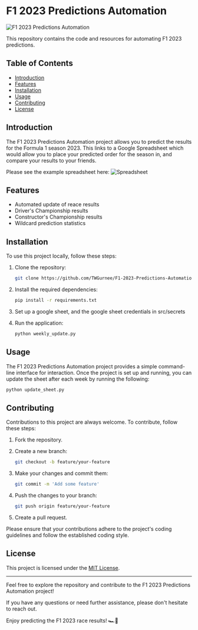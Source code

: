 # F1 2023 Predictions Automation

![F1 2023 Predictions Automation](https://github.com/TWGurnee/F1-2023-Predictions-Automation)

This repository contains the code and resources for automating F1 2023 predictions.

## Table of Contents

- [Introduction](#introduction)
- [Features](#features)
- [Installation](#installation)
- [Usage](#usage)
- [Contributing](#contributing)
- [License](#license)

## Introduction

The F1 2023 Predictions Automation project allows you to predict the results for the Formula 1 season 2023. This links to a Google Spreadsheet which would allow you to place your predicted order for the season in, and compare your results to your friends.

Please see the example spreadsheet here: ![Spreadsheet](https://github.com/TWGurnee/F1-2023-Predictions-Automation/images/ExampleSpreadsheet.PNG)

## Features

- Automated update of reace results
- Driver's Championship results
- Constructor's Championship results
- Wildcard prediction statistics

## Installation

To use this project locally, follow these steps:

1. Clone the repository:

   ```bash
   git clone https://github.com/TWGurnee/F1-2023-Predictions-Automation.git
   ```

2. Install the required dependencies:

   ```bash
   pip install -r requirements.txt
   ```

3. Set up a google sheet, and the google sheet credentials in src/secrets

4. Run the application:

   ```bash
   python weekly_update.py
   ```

## Usage

The F1 2023 Predictions Automation project provides a simple command-line interface for interaction. Once the project is set up and running, you can update the sheet after each week by running the following:

```bash
python update_sheet.py
```

## Contributing

Contributions to this project are always welcome. To contribute, follow these steps:

1. Fork the repository.

2. Create a new branch:

   ```bash
   git checkout -b feature/your-feature
   ```

3. Make your changes and commit them:

   ```bash
   git commit -m 'Add some feature'
   ```

4. Push the changes to your branch:

   ```bash
   git push origin feature/your-feature
   ```

5. Create a pull request.

Please ensure that your contributions adhere to the project's coding guidelines and follow the established coding style.

## License

This project is licensed under the [MIT License](LICENSE).

---

Feel free to explore the repository and contribute to the F1 2023 Predictions Automation project!

If you have any questions or need further assistance, please don't hesitate to reach out.

Enjoy predicting the F1 2023 race results! 🏎️🏁
 
